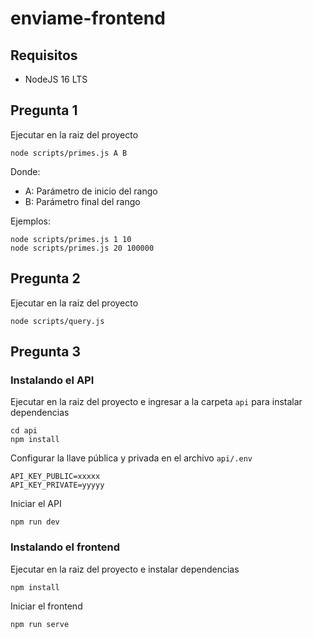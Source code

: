 # enviame-frontend

## Requisitos

- NodeJS 16 LTS

## Pregunta 1

Ejecutar en la raiz del proyecto
```
node scripts/primes.js A B
```

Donde:
- A: Parámetro de inicio del rango
- B: Parámetro final del rango

Ejemplos:
```
node scripts/primes.js 1 10
node scripts/primes.js 20 100000
```

## Pregunta 2

Ejecutar en la raiz del proyecto
```
node scripts/query.js
```

## Pregunta 3

### Instalando el API

Ejecutar en la raiz del proyecto e ingresar a la carpeta `api` para instalar dependencias
```
cd api
npm install
```

Configurar la llave pública y privada en el archivo `api/.env`
```
API_KEY_PUBLIC=xxxxx
API_KEY_PRIVATE=yyyyy
```

Iniciar el API
```
npm run dev
```

### Instalando el frontend

Ejecutar en la raiz del proyecto e instalar dependencias
```
npm install
```

Iniciar el frontend
```
npm run serve
```